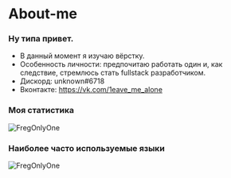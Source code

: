 # About-me

### Ну типа привет.

- В данный момент я изучаю вёрстку.
- Особенность личности: предпочитаю работать один и, как следствие, стремлюсь стать fullstack разработчиком.
- Дискорд: unknоwn#6718
- Вконтакте: https://vk.com/1eave_me_alone
  
### Моя статистика
<p align="left"><img src="https://github-readme-stats.vercel.app/api?username=FregOnlyOne&show_icons=true&theme=tokyonight" alt="FregOnlyOne"/>

### Наиболее часто используемые языки
<p align="left"><img src="https://github-readme-stats.vercel.app/api/top-langs/?username=FregOnlyOne&layout=compact&theme=tokyonight" alt="FregOnlyOne"/>

